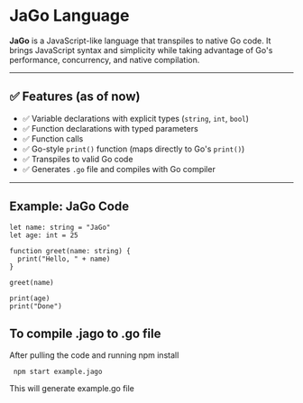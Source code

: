 # JaGo Language

**JaGo** is a JavaScript-like language that transpiles to native Go code. It brings JavaScript syntax and simplicity while taking advantage of Go's performance, concurrency, and native compilation.

---

## ✅ Features (as of now)

- ✅ Variable declarations with explicit types (`string`, `int`, `bool`)
- ✅ Function declarations with typed parameters
- ✅ Function calls
- ✅ Go-style `print()` function (maps directly to Go's `print()`)
- ✅ Transpiles to valid Go code
- ✅ Generates `.go` file and compiles with Go compiler

---

## Example: JaGo Code

```jago
let name: string = "JaGo"
let age: int = 25

function greet(name: string) {
  print("Hello, " + name)
}

greet(name)

print(age)
print("Done")
```
## To compile .jago to .go file
After pulling the code and running npm install

``` npm start example.jago```

This will generate example.go file


